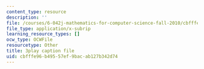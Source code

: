 ```yaml
---
content_type: resource
description: ''
file: /courses/6-042j-mathematics-for-computer-science-fall-2010/cbfffe96b49557ef9bacab127b342d74_q4mwO2qS2z4.vtt
file_type: application/x-subrip
learning_resource_types: []
ocw_type: OCWFile
resourcetype: Other
title: 3play caption file
uid: cbfffe96-b495-57ef-9bac-ab127b342d74
---
```

